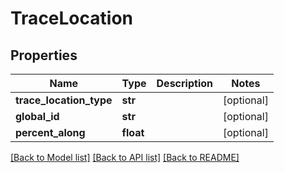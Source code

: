 # TraceLocation

## Properties
Name | Type | Description | Notes
------------ | ------------- | ------------- | -------------
**trace_location_type** | **str** |  | [optional] 
**global_id** | **str** |  | [optional] 
**percent_along** | **float** |  | [optional] 

[[Back to Model list]](../README.md#documentation-for-models) [[Back to API list]](../README.md#documentation-for-api-endpoints) [[Back to README]](../README.md)


